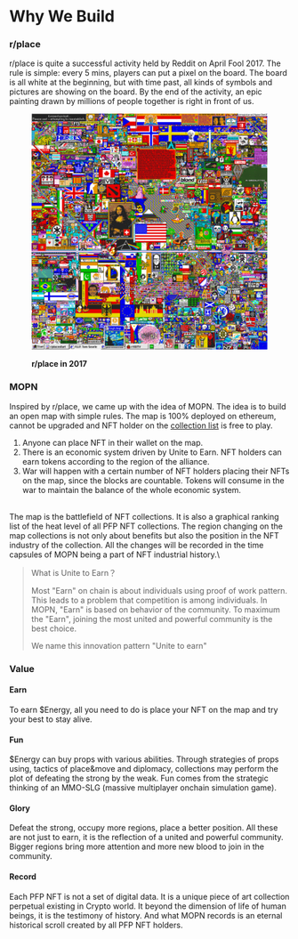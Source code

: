 # Why We Build

### r/place

r/place is quite a successful activity held by Reddit on April Fool 2017. The rule is simple: every 5 mins, players can put a pixel on the board. The board is all white at the beginning, but with time past, all kinds of symbols and pictures are showing on the board. By the end of the activity, an epic painting drawn by millions of people together is right in front of us.

<figure><img src=".gitbook/assets/r-place-2017.png" alt=""><figcaption><p><strong>r/place in 2017</strong></p></figcaption></figure>

### MOPN

Inspired by r/place, we came up with the idea of MOPN. The idea is to build an open map with simple rules. The map is 100% deployed on ethereum, cannot be upgraded and NFT holder on the [collection list](economic-system/pass/community-governance.md) is free to play.

1. Anyone can place NFT in their wallet on the map.
2. There is an economic system driven by Unite to Earn. NFT holders can earn tokens according to the region of the alliance.
3. War will happen with a certain number of NFT holders placing their NFTs on the map, since the blocks are countable. Tokens will consume in the war to maintain the balance of the whole economic system.

\
The map is the battlefield of NFT collections. It is also a graphical ranking list of the heat level of all PFP NFT collections. The region changing on the map collections is not only about benefits but also the position in the NFT industry of the collection. All the changes will be recorded in the time capsules of MOPN being a part of NFT industrial history.\


> What is Unite to Earn？
>
> Most "Earn" on chain is about individuals using proof of work pattern. This leads to a problem that competition is among individuals. In MOPN, "Earn" is based on behavior of the community. To maximum the "Earn", joining the most united and powerful community is the best choice.
>
> We name this innovation pattern "Unite to earn"

### Value

#### Earn

To earn $Energy, all you need to do is place your NFT on the map and try your best to stay alive.

#### Fun

$Energy can buy props with various abilities. Through strategies of props using, tactics of place\&move and diplomacy, collections may perform the plot of defeating the strong by the weak. Fun comes from the strategic thinking of an MMO-SLG (massive multiplayer onchain simulation game).

#### Glory

Defeat the strong, occupy more regions, place a better position. All these are not just to earn, it is the reflection of a united and powerful community. Bigger regions bring more attention and more new blood to join in the community.

#### Record

Each PFP NFT is not a set of digital data. It is a unique piece of art collection perpetual existing in Crypto world. It beyond the dimension of life of human beings, it is the testimony of history. And what MOPN records is an eternal historical scroll created by all PFP NFT holders.
